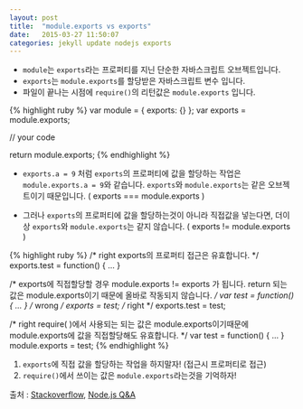 ```yaml
---
layout: post
title:  "module.exports vs exports"
date:   2015-03-27 11:50:07
categories: jekyll update nodejs exports
---
```


- `module`는 `exports`라는 프로퍼티를 지닌 단순한 자바스크립트 오브젝트입니다.
- `exports`는 `module.exports`를 할당받은 자바스크립트 변수 입니다.
- 파일이 끝나는 시점에 `require()`의 리턴값은 `module.exports` 입니다.

{% highlight ruby %}
var module = { exports: {} };
var exports = module.exports;
 
// your code
 
return module.exports;
{% endhighlight %}

- `exports.a = 9` 처럼 `exports`의 프로퍼티에 값을 할당하는 작업은 `module.exports.a = 9`와 같습니다.
   `exports`와 `module.exports`는 같은 오브젝트이기 때문입니다. ( exports === module.exports )

- 그러나 `exports`의 프로퍼티에 값을 할당하는것이 아니라 직접값을 넣는다면,
  더이상 `exports`와 `module.exports`는 같지 않습니다. ( exports != module.exports )

{% highlight ruby %}
/* right
   exports의 프로퍼티 접근은 유효합니다. */
exports.test = function() { ... }
 
/* exports에 직접할당할 경우 module.exports != exports 가 됩니다.
   return 되는 값은 module.exports이기 때문에 올바로 작동되지 않습니다. */
var test = function() { ... }
/* wrong */
exports = test;
/* right */
exports.test = test;
 
/* right
   require( )에서 사용되는 되는 값은 module.exports이기때문에
   module.exports에 값을 직접할당해도 유효합니다. */
var test = function() { ... }
module.exports = test;
{% endhighlight %}
1. `exports`에 직접 값을 할당하는 작업을 하지말자! (접근시 프로퍼티로 접근)
2. `require()`에서 쓰이는 값은 `module.exports`라는것을 기억하자!

출처 : [Stackoverflow][stackoverflow], [Node.js Q&A][nodejsqa]

[stackoverflow]:http://stackoverflow.com/questions/16383795/difference-between-module-exports-and-exports-in-the-commonjs-module-system
[nodejsqa]:http://nodeqa.com/nodejs_ref/7